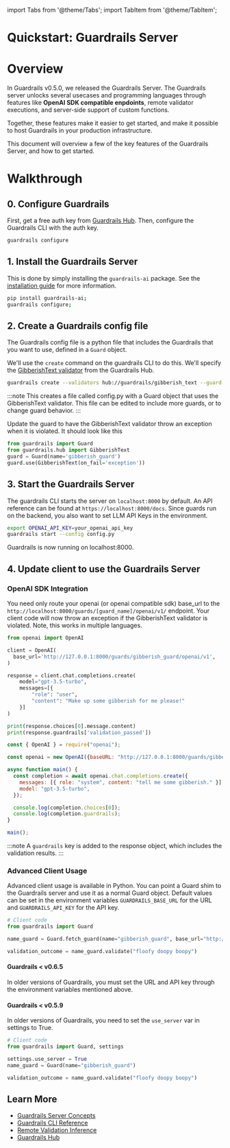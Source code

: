 import Tabs from '@theme/Tabs';
import TabItem from '@theme/TabItem';

# Quickstart: Guardrails Server

# Overview

In Guardrails v0.5.0, we released the Guardrails Server. The Guardrails server unlocks several usecases and programming languages through features like **OpenAI SDK compatible enpdoints**, remote validator executions, and server-side support of custom functions.

Together, these features make it easier to get started, and make it possible to host Guardrails in your production infrastructure.

This document will overview a few of the key features of the Guardrails Server, and how to get started.

# Walkthrough

## 0. Configure Guardrails
First, get a free auth key from [Guardrails Hub](https://hub.guardrailsai.com/keys). Then, configure the Guardrails CLI with the auth key.

```bash
guardrails configure
```

## 1. Install the Guardrails Server
This is done by simply installing the `guardrails-ai` package. See the [installation guide](./quickstart.md) for more information.

```bash
pip install guardrails-ai;
guardrails configure;
```

## 2. Create a Guardrails config file
The Guardrails config file is a python file that includes the Guardrails that you want to use, defined in a `Guard` object.

We'll use the `create` command on the guardrails CLI to do this. We'll specify the [GibberishText validator](https://hub.guardrailsai.com/validator/guardrails/gibberish_text) from the Guardrails Hub.


```bash
guardrails create --validators hub://guardrails/gibberish_text --guard-name gibberish_guard
```

:::note
This creates a file called config.py with a Guard object that uses the GibberishText validator. This file can be edited to include more guards, or to change guard behavior.
:::

Update the guard to have the GibberishText validator throw an exception when it is violated. It should look like this

```python
from guardrails import Guard
from guardrails.hub import GibberishText
guard = Guard(name='gibberish_guard')
guard.use(GibberishText(on_fail='exception'))
```

## 3. Start the Guardrails Server
The guardrails CLI starts the server on `localhost:8000` by default. An API reference can be found at `https://localhost:8000/docs`. Since guards run on the backend, you also want to set LLM API Keys in the environment.

```bash
export OPENAI_API_KEY=your_openai_api_key
guardrails start --config config.py
```

Guardrails is now running on localhost:8000.

## 4. Update client to use the Guardrails Server

### OpenAI SDK Integration
You need only route your openai (or openai compatible sdk) base_url to the `http://localhost:8000/guards/[guard_name]/openai/v1/` endpoint. Your client code will now throw an exception if the GibberishText validator is violated. Note, this works in multiple languages.

<Tabs>

<TabItem value="py" label="Python">

```python
from openai import OpenAI

client = OpenAI(
  base_url='http://127.0.0.1:8000/guards/gibberish_guard/openai/v1',
)

response = client.chat.completions.create(
    model="gpt-3.5-turbo",
    messages=[{
        "role": "user",
        "content": "Make up some gibberish for me please!"
    }]
)

print(response.choices[0].message.content)
print(response.guardrails['validation_passed'])
```

</TabItem>
<TabItem value="js" label="JavaScript">

```javascript
const { OpenAI } = require("openai");

const openai = new OpenAI({baseURL: "http://127.0.0.1:8000/guards/gibberish_guard/openai/v1/"});

async function main() {
  const completion = await openai.chat.completions.create({
    messages: [{ role: "system", content: "tell me some gibberish." }],
    model: "gpt-3.5-turbo",
  });

  console.log(completion.choices[0]);
  console.log(completion.guardrails);
}

main();
```

</TabItem>

</Tabs>


:::note
A `guardrails` key is added to the response object, which includes the validation results.
:::

### Advanced Client Usage
Advanced client usage is available in Python. You can point a Guard shim to the Guardrails server and use it as a normal Guard object. Default values can be set in the environment variables `GUARDRAILS_BASE_URL` for the URL and `GUARDRAILS_API_KEY` for the API key.

```python
# Client code
from guardrails import Guard

name_guard = Guard.fetch_guard(name="gibberish_guard", base_url="http://myserver.com", api_key="exampleKey")

validation_outcome = name_guard.validate("floofy doopy boopy")
```

#### Guardrails < v0.6.5
In older versions of Guardrails, you must set the URL and API key through the environment variables mentioned above.

#### Guardrails < v0.5.9
In older versions of Guardrails, you need to set the `use_server` var in settings to True.

```python
# Client code
from guardrails import Guard, settings

settings.use_server = True
name_guard = Guard(name="gibberish_guard")

validation_outcome = name_guard.validate("floofy doopy boopy")
```



## Learn More
- [Guardrails Server Concepts](/docs/concepts/deploying)
- [Guardrails CLI Reference](/docs/cli)
- [Remote Validation Inference](/docs/concepts/remote_validation_inference)
- [Guardrails Hub](https://hub.guardrailsai.com)

